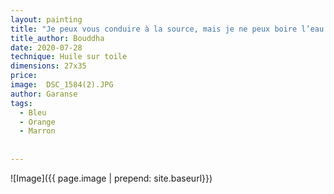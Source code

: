 ```yaml
---
layout: painting
title: "Je peux vous conduire à la source, mais je ne peux boire l’eau à votre place."       
title_author: Bouddha 
date: 2020-07-28
technique: Huile sur toile
dimensions: 27x35
price: 
image:  DSC_1584(2).JPG
author: Garanse
tags:
  - Bleu
  - Orange
  - Marron
  
  
---
```

![Image]({{ page.image | prepend: site.baseurl}})

